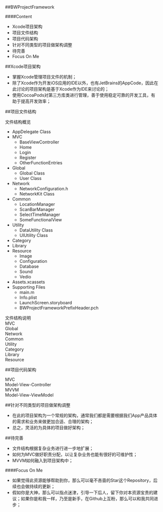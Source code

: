 ##BWProjectFramework

####Content  
* Xcode项目架构
* 项目文件结构
* 项目代码架构
* 针对不同类型的项目做架构调整
* 待完善
* Focus On Me

##Xcode项目架构
* 掌握Xcode管理项目文件的机制；  
* 除了Xcode作为开发iOS应用的IDE以外，也有JetBrains的AppCode，因此在此讨论的项目架构是基于Xcode作为IDE来讨论的；  
* 使用CocoaPods对第三方库类进行管理，善于使用稳定可靠的开发工具，有助于提高开发效率；

##项目文件结构

文件结构概览  

* AppDelegate Class
* MVC
  * BaseViewController
  * Home
  * Login
  * Register
  * OtherFunctionEntries
* Global
  * Global Class
  * User Class
* Network
  * NetworkConfiguration.h
  * NetworkKit Class
* Common
  * LocationManager
  * ScanBarManager
  * SelectTimeManager
  * SomeFunctionalView
* Utility
  * DataUtility Class
  * UIUtility Class
* Category
* Library
* Resource
  * Image
  * Configuration
  * Database
  * Sound
  * Vedio
* Assets.xcassets
* Supporting Files
  * main.m
  * Info.plist
  * LaunchScreen.storyboard
  * BWProjectFrameworkPrefixHeader.pch

文件结构说明  
MVC    
Global  
Network  
Common  
Utility  
Category  
Library  
Resource

##项目代码架构  

MVC  
Model-View-Controller  
MVVM  
Model-View-ViewModel  

##针对不同类型的项目做架构调整
* 在此的项目架构为一个常规的架构，通常我们都是需要根据我们App产品具体的需求和业务来做更加合适、合理的架构；  
* 总之，灵活的为具体的项目做好架构；

##待完善
* 文件结构根据复杂业务进行进一步地扩展；
* 如何为MVC做好职责分配，以让复杂业务也能有很好的可维护性；
* MVVM如何融入到项目架构中；

####Focus On Me
* 如果觉得此资源能够帮助到你，那么可以毫不吝啬的Star这个Repository，后续也会做持续的更新；
* 假如你是大神，那么可以指点迷津，引导一下后人，留下你对本资源宝贵的建议；如果你是和我一样，乃至是新手，在Github上互粉，那么可以和我共同进步；